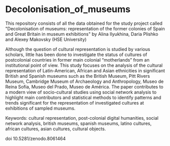 # Decolonisation_of_museums
This repository consists of all the data obtained for the study project called "Decolonisation of museums:  representation of the former colonies of Spain and Great Britain in museum exhibitions" by Alina Ilyukhina, Daria Plishko and Alexey Makovsky (HSE University)

Although the question of cultural representation is studied by various scholars, little has been done to investigate the status of cultures of postcolonial countries in former main colonial “motherlands” from an institutional point of view. This study focuses on the analysis of the cultural representation of Latin-American, African and Asian ethnicities in significant British and Spanish museums such as the British Museum, Pitt Rivers Museum, Cambridge Museum of Archaeology and Anthropology, Museo de Reina Sofia, Museo del Prado, Museo de América. The paper contributes to a modern view of socio-cultural studies using social network analysis to highlight main contributors and statistical methods to identify patterns and trends significant for the representation of investigated cultures at exhibitions of sampled museums. 

Keywords: cultural representation, post-colonial digital humanities, social network analysis, british museums, spanish museums, latino cultures, african cultures, asian cultures, cultural objects.

doi 10.5281/zenodo.8061464
